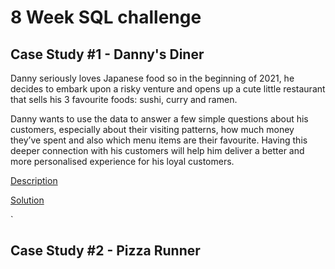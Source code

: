 # 8 Week SQL challenge

## Case Study #1 - Danny's Diner

Danny seriously loves Japanese food so in the beginning of 2021, he decides to embark upon a risky venture and opens up a cute little restaurant that sells his 3 favourite foods: sushi, curry and ramen. 

Danny wants to use the data to answer a few simple questions about his customers, especially about their visiting patterns, how much money they’ve spent and also which menu items are their favourite. Having this deeper connection with his customers will help him deliver a better and more personalised experience for his loyal customers.


[Description](https://8weeksqlchallenge.com/case-study-1/)

[Solution](https://github.com/suleenwong/SQL-Data-Analysis-Projects/tree/master/8-Week-SQL-Challenge/1-Dannys-Diner/Solutions.sql)

`<br>

## Case Study #2 - Pizza Runner
